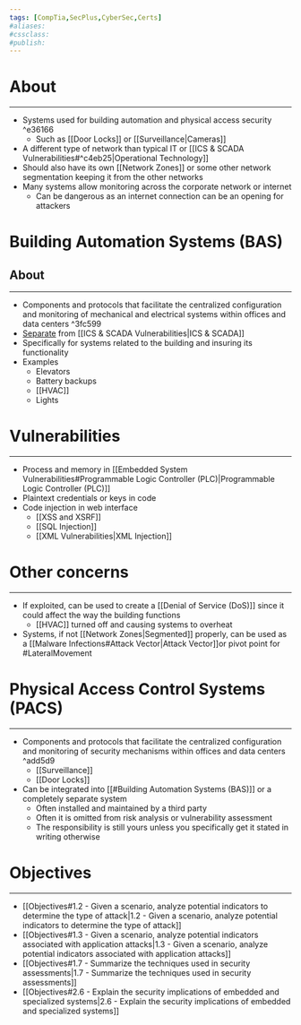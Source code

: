 ```yaml
---
tags: [CompTia,SecPlus,CyberSec,Certs]
#aliases:
#cssclass:
#publish:
---
```


# About
---
- Systems used for building automation and physical access security ^e36166
	- Such as [[Door Locks]] or [[Surveillance|Cameras]]
- A different type of network than typical IT or [[ICS & SCADA Vulnerabilities#^c4eb25|Operational Technology]] 
- Should also have its own [[Network Zones]] or some other network segmentation keeping it from the other networks
- Many systems allow monitoring across the corporate network or internet
	- Can be dangerous as an internet connection can be an opening for attackers
 
# Building Automation Systems (BAS)

## About
---
- Components and protocols that facilitate the centralized configuration and monitoring of mechanical and electrical systems within offices and data centers ^3fc599
- <u>Separate</u> from [[ICS & SCADA Vulnerabilities|ICS & SCADA]]
- Specifically for systems related to the building and insuring its functionality
- Examples
	- Elevators
	- Battery backups
	- [[HVAC]]
	- Lights

# Vulnerabilities
---
- Process and memory in [[Embedded System Vulnerabilities#Programmable Logic Controller (PLC)|Programmable Logic Controller (PLC)]]
- Plaintext credentials or keys in code
- Code injection in web interface
	- [[XSS and XSRF]]
	- [[SQL Injection]]
	- [[XML Vulnerabilities|XML Injection]]

# Other concerns
---
- If exploited, can be used to create a [[Denial of Service (DoS)]] since it could affect the way the building functions
	- [[HVAC]] turned off and causing systems to overheat
- Systems, if not [[Network Zones|Segmented]] properly, can be used as a [[Malware Infections#Attack Vector|Attack Vector]]or pivot point for #LateralMovement

# Physical Access Control Systems (PACS)
---
- Components and protocols that facilitate the centralized configuration and monitoring of security mechanisms within offices and data centers ^add5d9
	- [[Surveillance]]
	- [[Door Locks]]
- Can be integrated into [[#Building Automation Systems (BAS)]] or a completely separate system
	- Often installed and maintained by a third party
	- Often it is omitted from risk analysis or vulnerability assessment
	- The responsibility is still yours unless you specifically get it stated in writing otherwise

# Objectives
---
- [[Objectives#1.2 - Given a scenario, analyze potential indicators to determine the type of attack|1.2 - Given a scenario, analyze potential indicators to determine the type of attack]]
- [[Objectives#1.3 - Given a scenario, analyze potential indicators associated with application attacks|1.3 - Given a scenario, analyze potential indicators associated with application attacks]]
- [[Objectives#1.7 - Summarize the techniques used in security assessments|1.7 - Summarize the techniques used in security assessments]]
- [[Objectives#2.6 - Explain the security implications of embedded and specialized systems|2.6 - Explain the security implications of embedded and specialized systems]]